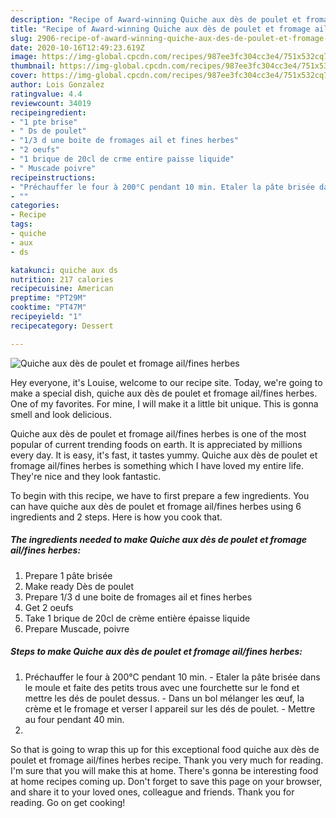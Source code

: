 ```yaml
---
description: "Recipe of Award-winning Quiche aux dès de poulet et fromage ail/fines herbes"
title: "Recipe of Award-winning Quiche aux dès de poulet et fromage ail/fines herbes"
slug: 2906-recipe-of-award-winning-quiche-aux-des-de-poulet-et-fromage-ail-fines-herbes
date: 2020-10-16T12:49:23.619Z
image: https://img-global.cpcdn.com/recipes/987ee3fc304cc3e4/751x532cq70/quiche-aux-des-de-poulet-et-fromage-ailfines-herbes-photo-principale-de-la-recette.jpg
thumbnail: https://img-global.cpcdn.com/recipes/987ee3fc304cc3e4/751x532cq70/quiche-aux-des-de-poulet-et-fromage-ailfines-herbes-photo-principale-de-la-recette.jpg
cover: https://img-global.cpcdn.com/recipes/987ee3fc304cc3e4/751x532cq70/quiche-aux-des-de-poulet-et-fromage-ailfines-herbes-photo-principale-de-la-recette.jpg
author: Lois Gonzalez
ratingvalue: 4.4
reviewcount: 34019
recipeingredient:
- "1 pte brise"
- " Ds de poulet"
- "1/3 d une boite de fromages ail et fines herbes"
- "2 oeufs"
- "1 brique de 20cl de crme entire paisse liquide"
- " Muscade poivre"
recipeinstructions:
- "Préchauffer le four à 200°C pendant 10 min. Etaler la pâte brisée dans le moule et faite des petits trous avec une fourchette sur le fond et mettre les dés de poulet dessus. Dans un bol mélanger les œuf, la crème et le fromage et verser l appareil sur les dés de poulet.  Mettre au four pendant 40 min."
- ""
categories:
- Recipe
tags:
- quiche
- aux
- ds

katakunci: quiche aux ds 
nutrition: 217 calories
recipecuisine: American
preptime: "PT29M"
cooktime: "PT47M"
recipeyield: "1"
recipecategory: Dessert

---
```



![Quiche aux dès de poulet et fromage ail/fines herbes](https://img-global.cpcdn.com/recipes/987ee3fc304cc3e4/751x532cq70/quiche-aux-des-de-poulet-et-fromage-ailfines-herbes-photo-principale-de-la-recette.jpg)

Hey everyone, it's Louise, welcome to our recipe site. Today, we're going to make a special dish, quiche aux dès de poulet et fromage ail/fines herbes. One of my favorites. For mine, I will make it a little bit unique. This is gonna smell and look delicious.

Quiche aux dès de poulet et fromage ail/fines herbes is one of the most popular of current trending foods on earth. It is appreciated by millions every day. It is easy, it's fast, it tastes yummy. Quiche aux dès de poulet et fromage ail/fines herbes is something which I have loved my entire life. They're nice and they look fantastic.




To begin with this recipe, we have to first prepare a few ingredients. You can have quiche aux dès de poulet et fromage ail/fines herbes using 6 ingredients and 2 steps. Here is how you cook that.

<!--inarticleads1-->

##### The ingredients needed to make Quiche aux dès de poulet et fromage ail/fines herbes:

1. Prepare 1 pâte brisée
1. Make ready  Dès de poulet
1. Prepare 1/3 d une boite de fromages ail et fines herbes
1. Get 2 oeufs
1. Take 1 brique de 20cl de crème entière épaisse liquide
1. Prepare  Muscade, poivre




<!--inarticleads2-->

##### Steps to make Quiche aux dès de poulet et fromage ail/fines herbes:

1. Préchauffer le four à 200°C pendant 10 min. - Etaler la pâte brisée dans le moule et faite des petits trous avec une fourchette sur le fond et mettre les dés de poulet dessus. - Dans un bol mélanger les œuf, la crème et le fromage et verser l appareil sur les dés de poulet.  - Mettre au four pendant 40 min.
1. 




So that is going to wrap this up for this exceptional food quiche aux dès de poulet et fromage ail/fines herbes recipe. Thank you very much for reading. I'm sure that you will make this at home. There's gonna be interesting food at home recipes coming up. Don't forget to save this page on your browser, and share it to your loved ones, colleague and friends. Thank you for reading. Go on get cooking!
